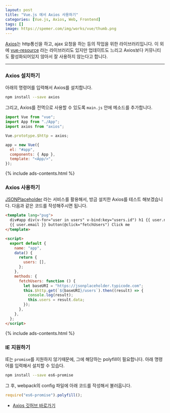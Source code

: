 ```yaml
---
layout: post
title: "Vue.js 에서 Axios 사용하기"
categories: [Vue.js, Axios, Web, Frontend]
tags: []
image: https://spemer.com/img/works/vue/thumb.png
---
```


<a href="https://github.com/axios/axios" rel="noopener noreferrer" target="_blank" title="Axios 깃허브 바로가기" class="markdown-link">Axios</a>는 http통신을 하고, ajax 요청을 하는 등의 작업을 위한 라이브러리입니다. 이 외에 <a href="https://github.com/pagekit/vue-resource" rel="noopener noreferrer" target="_blank" title="vue-resource 깃허브 바로가기" class="markdown-link">vue-resource</a> 라는 라이브러리도 있지만 업데이트도 느리고 Axios보다 커뮤니티도 활성화되어있지 않아서 잘 사용하지 않는다고 합니다.

---

### Axios 설치하기

아래의 명령어를 입력해서 Axios를 설치합니다.

```bash
npm install --save axios
```

그리고, Axios를 전역으로 사용할 수 있도록 `main.js` 안에 메소드를 추가합니다.

```javascript
import Vue from "vue";
import App from "./App";
import axios from "axios";

Vue.prototype.$http = axios;

app = new Vue({
  el: "#app",
  components: { App },
  template: "<App/>",
});
```

{% include ads-contents.html %}

### Axios 사용하기

[JSONPlaceholder](https://jsonplaceholder.typicode.com/) 라는 서비스를 활용해서, 방금 설치한 Axios를 테스트 해보겠습니다. 다음과 같은 코드를 작성해주시면 됩니다.

```html
<template lang="pug">
  div#app div(v-for="user in users" v-bind:key="users.id") h1 {{ user.name }} p
  {{ user.email }} button(@click="fetchUsers") Click me
</template>

<script>
  export default {
    name: "app",
    data() {
      return {
        users: [],
      };
    },
    methods: {
      fetchUsers: function () {
        let baseURI = "https://jsonplaceholder.typicode.com";
        this.$http.get(`${baseURI}/users`).then((result) => {
          console.log(result);
          this.users = result.data;
        });
      },
    },
  };
</script>
```

{% include ads-contents.html %}

### IE 지원하기

IE는 `promise`를 지원하지 않기때문에, 그에 해당하는 polyfill이 필요합니다. 아래 명령어를 입력해서 설치할 수 있습다.

```bash
npm install --save es6-promise
```

그 후, webpack의 config 파일에 아래 코드를 작성해서 불러옵니다.

```javascript
require("es6-promise").polyfill();
```

- <a href="https://github.com/axios/axios" rel="noopener noreferrer" target="_blank" title="Axios 깃허브 바로가기" class="markdown-link">Axios 깃허브 바로가기</a>
